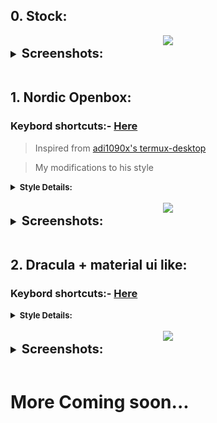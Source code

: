 ## 0. Stock:

<center><img src="https://raw.githubusercontent.com/sabamdarif/termux-desktop/setup-files/images/openbox/look_0/desktop.png"></center>

<details style ="font-size: larger">
<summary><b style ="font-size: larger">Screenshots: </b></summary>

| Menu                                                                                                           |
| -------------------------------------------------------------------------------------------------------------- |
| ![img](https://raw.githubusercontent.com/sabamdarif/termux-desktop/setup-files/images/openbox/look_0/menu.png) |

</details>
<br>

## 1. Nordic Openbox:

### Keybord shortcuts:- [Here](https://github.com/sabamdarif/termux-desktop/blob/main/docs/see-more.md#openbox-keybindings-cheat-sheet)

> Inspired from [adi1090x's termux-desktop](https://github.com/adi1090x/termux-desktop)

> My modifications to his style

<details>
<summary><b style ="font-size: small">Style Details: </summary>
Theme Used: 
<br>

- GTK Theme:- [Nordic-darker](https://www.gnome-look.org/p/1267246)
- Openbox Theme:- [Nord-Openbox](https://gitlab.com/the-zero885/nord-openbox-theme)
- Kvantum:- [Nord-Kvantum](https://store.kde.org/p/1533594)

Icon Used:
<br>

- Icons:- [Nordzy](https://store.kde.org/p/1686927)
- Cursor Theme:- [Nordic-cursors](https://www.gnome-look.org/p/1662218/)

</b>
</details>
<br>

<center><img src="https://raw.githubusercontent.com/sabamdarif/termux-desktop/setup-files/images/openbox/look_1/desktop.png"></center>

<details style ="font-size: larger">
<summary><b style ="font-size: larger">Screenshots: </b></summary>

|                                                          Apps                                                           |                                                         Dashboard                                                         |
| :---------------------------------------------------------------------------------------------------------------------: | :-----------------------------------------------------------------------------------------------------------------------: |
|     ![Apps](https://raw.githubusercontent.com/sabamdarif/termux-desktop/setup-files/images/openbox/look_1/apps.png)     | ![Dashboard](https://raw.githubusercontent.com/sabamdarif/termux-desktop/setup-files/images/openbox/look_1/dashbord.png)  |
|                                                      **Launcher**                                                       |                                                       **Powermenu**                                                       |
| ![Launcher](https://raw.githubusercontent.com/sabamdarif/termux-desktop/setup-files/images/openbox/look_1/launcher.png) | ![Powermenu](https://raw.githubusercontent.com/sabamdarif/termux-desktop/setup-files/images/openbox/look_1/powermenu.png) |

</details>

<br>

## 2. Dracula + material ui like:

### Keybord shortcuts:- [Here](https://github.com/sabamdarif/termux-desktop/blob/main/docs/see-more.md#openbox-keybindings-cheat-sheet)

<details>
<summary><b style ="font-size: small">Style Details: </summary>
 
> Thanks To:-
> [adi1090x's termux-desktop](https://github.com/adi1090x/termux-desktop)
> [roficlip](https://github.com/seamus-45/roficlip)
> [rofimoji](https://github.com/fdw/rofimoji)

Theme Used:
<br>

- GTK Theme:- [Dracula](https://github.com/dracula/gtk)
- Openbox Theme:- [Dracula](https://github.com/dracula/openbox)
- Kvantum:- [Dracula](https://github.com/dracula/gtk)

Icon Used:
<br>

- Icons:- [Qogir](https://github.com/vinceliuice/Qogir-icon-theme)
- Cursor Theme:- [Dracula-cursors](https://store.kde.org/p/1669262)

</b>
</details>
<br>

<center><img src="https://raw.githubusercontent.com/sabamdarif/termux-desktop/setup-files/images/openbox/look_2/desktop.png"></center>

<details style ="font-size: larger">
<summary><b style ="font-size: larger">Screenshots: </b></summary>

|                                                              Apps                                                               |                                                         App Launcher                                                         |
| :-----------------------------------------------------------------------------------------------------------------------------: | :--------------------------------------------------------------------------------------------------------------------------: |
|         ![Apps](https://raw.githubusercontent.com/sabamdarif/termux-desktop/setup-files/images/openbox/look_2/apps.png)         | ![Launcher](https://raw.githubusercontent.com/sabamdarif/termux-desktop/setup-files/images/openbox/look_2/app-launcher.png)  |
|                                                      **clipboard manage**                                                       |                                                       **emoji picker**                                                       |
| ![Launcher](https://raw.githubusercontent.com/sabamdarif/termux-desktop/setup-files/images/openbox/look_2/clipboard-manage.png) | ![Powermenu](https://raw.githubusercontent.com/sabamdarif/termux-desktop/setup-files/images/openbox/look_2/emoji-picker.png) |

|                                                      **Wallpaper Picker**                                                       |                                                        **Menu**                                                        |
| :-----------------------------------------------------------------------------------------------------------------------------: | :--------------------------------------------------------------------------------------------------------------------: |
| ![Launcher](https://raw.githubusercontent.com/sabamdarif/termux-desktop/setup-files/images/openbox/look_2/wallpaper-picker.png) |  ![Powermenu](https://raw.githubusercontent.com/sabamdarif/termux-desktop/setup-files/images/openbox/look_2/menu.png)  |
|                                                 **Wallpaper based color demo**                                                  |                                             **Wallpaper based color demo**                                             |
|      ![Launcher](https://raw.githubusercontent.com/sabamdarif/termux-desktop/setup-files/images/openbox/look_2/demo-1.png)      | ![Powermenu](https://raw.githubusercontent.com/sabamdarif/termux-desktop/setup-files/images/openbox/look_2/demo-2.png) |

</details>

<br>

# More Coming soon...
